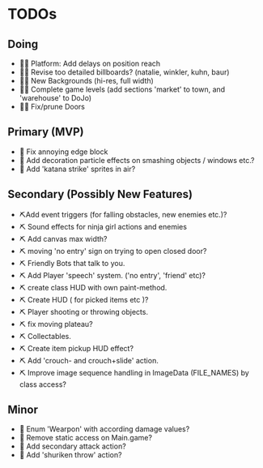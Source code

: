 # TODOs

## Doing
- 🌺🧪 Platform: Add delays on position reach
- 🌺🧪 Revise too detailed billboards? (natalie, winkler, kuhn, baur)
- 🌺🧪 New Backgrounds (hi-res, full width)
- 🌺🧪 Complete game levels (add sections 'market' to town, and 'warehouse' to DoJo)
- 🌺🧪 Fix/prune Doors

## Primary (MVP)
- 🧪 Fix annoying edge block
- 🧪 Add decoration particle effects on smashing objects / windows etc.?
- 🧪 Add 'katana strike' sprites in air?

## Secondary (Possibly New Features)
- ⛏️Add event triggers (for falling obstacles, new enemies etc.)?
- ⛏️ Sound effects for ninja girl actions and enemies
- ⛏️ Add canvas max width?
- ⛏️ moving 'no entry' sign on trying to open closed door?
- ⛏️ Friendly Bots that talk to you.
- ⛏️ Add Player 'speech' system. ('no entry', 'friend' etc)?
- ⛏️ create class HUD with own paint-method.
- ⛏️ Create HUD ( for picked items etc )?
- ⛏️ Player shooting or throwing objects.
- ⛏️ fix moving plateau?
- ⛏️ Collectables.
- ⛏️ Create item pickup HUD effect?
- ⛏️ Add 'crouch- and crouch+slide' action.
- ⛏️ Improve image sequence handling in ImageData (FILE_NAMES) by class access?

## Minor
- 🔻 Enum 'Wearpon' with according damage values?
- 🔻 Remove static access on Main.game?
- 🔻 Add secondary attack action?
- 🔻 Add 'shuriken throw' action?
